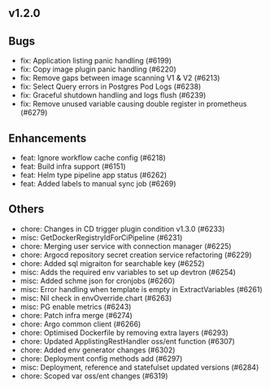 ## v1.2.0



## Bugs
- fix: Application listing panic handling (#6199)
- fix: Copy image plugin panic handling (#6220)
- fix: Remove gaps between image scanning V1 & V2  (#6213)
- fix: Select Query errors in Postgres Pod Logs (#6238)
- fix: Graceful shutdown handling and logs flush (#6239)
- fix: Remove unused variable causing double register in prometheus (#6279)
## Enhancements
- feat: Ignore workflow cache config (#6218)
- feat: Build infra support (#6151)
- feat: Helm type pipeline app status (#6262)
- feat: Added labels to manual sync job (#6269)
## Others
- chore: Changes in CD trigger plugin condition v1.3.0 (#6233)
- misc: GetDockerRegistryIdForCiPipeline (#6231)
- chore: Merging user service with connection manager (#6225)
- chore: Argocd repository secret creation service refactoring (#6229)
- chore: Added sql migraiton for searchable key (#6252)
- misc: Adds the required env variables to set up devtron (#6254)
- misc: Added schme json for cronjobs (#6260)
- misc: Error handling when template is empty in ExtractVariables (#6261)
- misc: Nil check in envOverride.chart (#6263)
- misc: PG enable metrics (#6243)
- chore: Patch infra merge (#6274)
- chore: Argo common client (#6266)
- chore: Optimised Dockerfile by removing extra layers (#6293)
- chore: Updated ApplistingRestHandler oss/ent function (#6307)
- chore: Added env generator changes (#6302)
- chore: Deployment config methods add (#6297)
- misc: Deployment, reference and statefulset updated versions (#6284)
- chore: Scoped var oss/ent changes (#6319)
